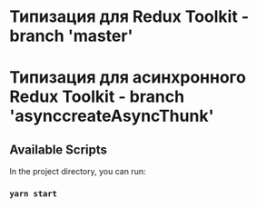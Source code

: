 # Типизация для Redux Toolkit - branch 'master'

# Типизация для асинхронного Redux Toolkit - branch 'asynccreateAsyncThunk'

## Available Scripts

In the project directory, you can run:

### `yarn start`
